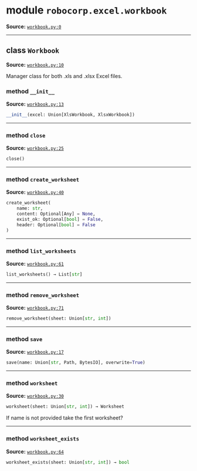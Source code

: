 <!-- markdownlint-disable -->

# module `robocorp.excel.workbook`

**Source:** [`workbook.py:0`](https://github.com/robocorp/robocorp/tree/master/excel/src/robocorp/excel/workbook.py#L0)

______________________________________________________________________

## class `Workbook`

**Source:** [`workbook.py:10`](https://github.com/robocorp/robocorp/tree/master/excel/src/robocorp/excel/workbook.py#L10)

Manager class for both .xls and .xlsx Excel files.

### method `__init__`

**Source:** [`workbook.py:13`](https://github.com/robocorp/robocorp/tree/master/excel/src/robocorp/excel/workbook.py#L13)

```python
__init__(excel: Union[XlsWorkbook, XlsxWorkbook])
```

______________________________________________________________________

### method `close`

**Source:** [`workbook.py:25`](https://github.com/robocorp/robocorp/tree/master/excel/src/robocorp/excel/workbook.py#L25)

```python
close()
```

______________________________________________________________________

### method `create_worksheet`

**Source:** [`workbook.py:40`](https://github.com/robocorp/robocorp/tree/master/excel/src/robocorp/excel/workbook.py#L40)

```python
create_worksheet(
    name: str,
    content: Optional[Any] = None,
    exist_ok: Optional[bool] = False,
    header: Optional[bool] = False
)
```

______________________________________________________________________

### method `list_worksheets`

**Source:** [`workbook.py:61`](https://github.com/robocorp/robocorp/tree/master/excel/src/robocorp/excel/workbook.py#L61)

```python
list_worksheets() → List[str]
```

______________________________________________________________________

### method `remove_worksheet`

**Source:** [`workbook.py:71`](https://github.com/robocorp/robocorp/tree/master/excel/src/robocorp/excel/workbook.py#L71)

```python
remove_worksheet(sheet: Union[str, int])
```

______________________________________________________________________

### method `save`

**Source:** [`workbook.py:17`](https://github.com/robocorp/robocorp/tree/master/excel/src/robocorp/excel/workbook.py#L17)

```python
save(name: Union[str, Path, BytesIO], overwrite=True)
```

______________________________________________________________________

### method `worksheet`

**Source:** [`workbook.py:30`](https://github.com/robocorp/robocorp/tree/master/excel/src/robocorp/excel/workbook.py#L30)

```python
worksheet(sheet: Union[str, int]) → Worksheet
```

If name is not provided take the first worksheet?

______________________________________________________________________

### method `worksheet_exists`

**Source:** [`workbook.py:64`](https://github.com/robocorp/robocorp/tree/master/excel/src/robocorp/excel/workbook.py#L64)

```python
worksheet_exists(sheet: Union[str, int]) → bool
```
